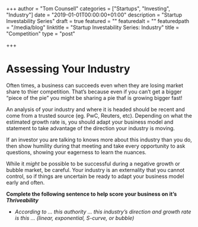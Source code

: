 +++
author = "Tom Counsell"
categories = ["Startups", "Investing", "Industry"]
date = "2019-01-01T00:00:00+01:00"
description = "Startup Investability Series"
draft = true
featured = ""
featuredalt = ""
featuredpath = "/media/blog"
linktitle = "Startup Investability Series: Industry"
title = "Competition"
type = "post"

+++
# Assessing Your Industry

Often times, a business can succeeds even when they are losing market share to thier competition. That’s because even if you can’t get a bigger “piece of the pie” you might be sharing a pie thaf is growing bigger fast!

An analysis of your industry and where it is headed should be recent and come from a trusted source (eg. PwC, Reuters, etc). Depending on what the estimated growth rate is, you should adapt your business model and statement to take advantage of the direction your industry is moving.

If an investor you are talking to knows more about this industry than you do, then show humility during that meeting and take every opportunity to ask questions, showing your eagerness to learn the nuances.

While it _might_ be possible to be successful during a negative growth or bubble market, be careful. Your industry is an externality that you cannot control, so if things are uncertain be ready to adapt your business model early and often.

**Complete the following sentence to help score your business on it’s _Thriveability_**

* _According to ... this authority ... this industry’s direction and growth rate is this ... (linear, exponential, S-curve, or bubble)_